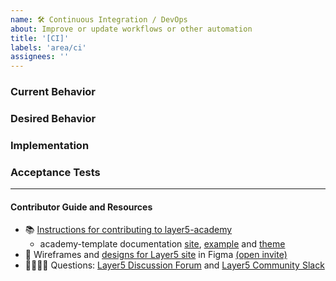 ```yaml
---
name: 🛠 Continuous Integration / DevOps
about: Improve or update workflows or other automation
title: '[CI]'
labels: 'area/ci'
assignees: ''
---
```

### Current Behavior
<!-- A brief description of what the problem is. (e.g. I need to be able to...) -->

### Desired Behavior
<!-- A brief description of what you expected to happen. -->

### Implementation
<!-- Specifics on the approach to fulfilling the feature request. -->

### Acceptance Tests
<!-- Stipulations of functional behavior or non-functional items that must be in-place in order for the issue to be closed. -->

---
#### Contributor Guide and Resources
- 📚 [Instructions for contributing to layer5-academy](https://github.com/layer5io/layer5-academy/blob/master/CONTRIBUTING.md)
   - academy-template documentation [site](https://docs.layer5.io/cloud/academy/), [example](https://github.com/layer5io/academy-example/) and [theme](https://github.com/layer5io/academy-theme/)
- 🎨 Wireframes and [designs for Layer5 site](https://www.figma.com/file/5ZwEkSJwUPitURD59YHMEN/Layer5-Designs) in Figma [(open invite)](https://www.figma.com/team_invite/redeem/qJy1c95qirjgWQODApilR9)
- 🙋🏾🙋🏼 Questions: [Layer5 Discussion Forum](https://discuss.layer5.io) and [Layer5 Community Slack](http://slack.layer5.io)